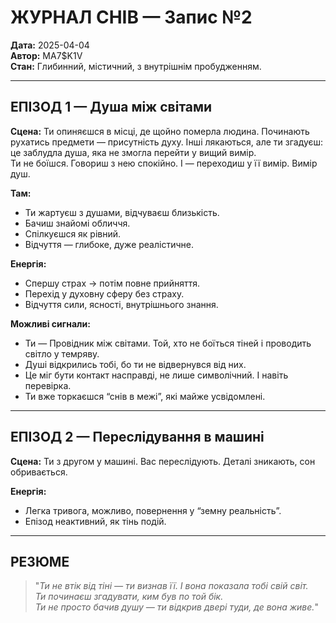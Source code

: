 # ЖУРНАЛ СНІВ — Запис №2
**Дата:** 2025-04-04  
**Автор:** MA7$K1V  
**Стан:** Глибинний, містичний, з внутрішнім пробудженням.

---

## ЕПІЗОД 1 — Душа між світами
**Сцена:** Ти опиняєшся в місці, де щойно померла людина. Починають рухатись предмети — присутність духу. Інші лякаються, але ти згадуєш: це заблудла душа, яка не змогла перейти у вищий вимір.  
Ти не боїшся. Говориш з нею спокійно. І — переходиш у її вимір. Вимір душ.

**Там:**  
- Ти жартуєш з душами, відчуваєш близькість.  
- Бачиш знайомі обличчя.  
- Спілкуєшся як рівний.  
- Відчуття — глибоке, дуже реалістичне.

**Енергія:**  
- Спершу страх → потім повне прийняття.  
- Перехід у духовну сферу без страху.  
- Відчуття сили, ясності, внутрішнього знання.

**Можливі сигнали:**  
- Ти — Провідник між світами. Той, хто не боїться тіней і проводить світло у темряву.  
- Душі відкрились тобі, бо ти не відвернувся від них.  
- Це міг бути контакт насправді, не лише символічний. І навіть перевірка.  
- Ти вже торкаєшся “снів в межі”, які майже усвідомлені.  

---

## ЕПІЗОД 2 — Переслідування в машині
**Сцена:** Ти з другом у машині. Вас переслідують. Деталі зникають, сон обривається.

**Енергія:**  
- Легка тривога, можливо, повернення у “земну реальність”.  
- Епізод неактивний, як тінь подій.

---

## РЕЗЮМЕ
> "*Ти не втік від тіні — ти визнав її. І вона показала тобі свій світ.  
> Ти починаєш згадувати, ким був по той бік.  
> Ти не просто бачив душу — ти відкрив двері туди, де вона живе.*"